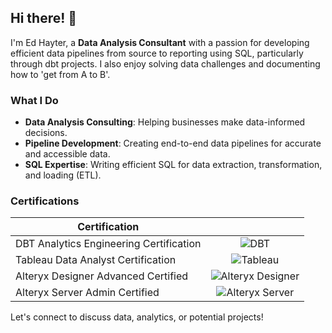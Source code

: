 ## Hi there! 👋

I'm Ed Hayter, a **Data Analysis Consultant** with a passion for developing efficient data pipelines from source to reporting using SQL, particularly through dbt projects. I also enjoy solving data challenges and documenting how to 'get from A to B'.

### What I Do

- **Data Analysis Consulting**: Helping businesses make data-informed decisions.
- **Pipeline Development**: Creating end-to-end data pipelines for accurate and accessible data.
- **SQL Expertise**: Writing efficient SQL for data extraction, transformation, and loading (ETL).

### Certifications

| Certification | |
|---------------|:-:|
| DBT Analytics Engineering Certification | ![DBT](https://api.accredible.com/v1/frontend/credential_website_embed_image/badge/108087657) |
| Tableau Data Analyst Certification | ![Tableau](https://www.credly.com/badges/cf7e1269-7409-407d-8681-6b65c5c25b75/public_url) |
| Alteryx Designer Advanced Certified | ![Alteryx Designer](https://via.placeholder.com/100) |
| Alteryx Server Admin Certified | ![Alteryx Server](https://via.placeholder.com/100) |

Let's connect to discuss data, analytics, or potential projects!
